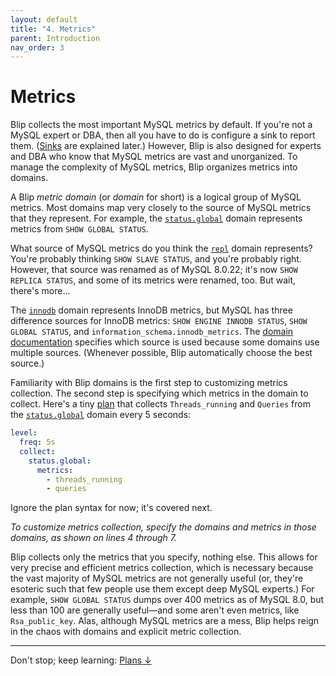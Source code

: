 ```yaml
---
layout: default
title: "4. Metrics"
parent: Introduction
nav_order: 3
---
```


# Metrics

Blip collects the most important MySQL metrics by default.
If you're not a MySQL expert or DBA, then all you have to do is configure a sink to report them.
([Sinks](sinks) are explained later.)
However, Blip is also designed for experts and DBA who know that MySQL metrics are vast and unorganized.
To manage the complexity of MySQL metrics, Blip organizes metrics into domains.

A Blip _metric domain_ (or _domain_ for short) is a logical group of MySQL metrics.
Most domains map very closely to the source of MySQL metrics that they represent.
For example, the [`status.global`](../metrics/domains#statusglobal) domain represents metrics from `SHOW GLOBAL STATUS`.

What source of MySQL metrics do you think the [`repl`](../metrics/domains#repl) domain represents?
You're probably thinking `SHOW SLAVE STATUS`, and you're probably right.
However, that source was renamed as of MySQL 8.0.22; it's now `SHOW REPLICA STATUS`, and some of its metrics were renamed, too.
But wait, there's more...

The [`innodb`](../metrics/domains#innodb) domain represents InnoDB metrics, but MySQL has three difference sources for InnoDB metrics: `SHOW ENGINE INNODB STATUS`, `SHOW GLOBAL STATUS`, and `information_schema.innodb_metrics`.
The [domain documentation](../metrics/domains) specifies which source is used because some domains use multiple sources. (Whenever possible, Blip automatically choose the best source.)

Familiarity with Blip domains is the first step to customizing metrics collection.
The second step is specifying which metrics in the domain to collect.
Here's a tiny [plan](plans) that collects `Threads_running` and `Queries` from the [`status.global`](../metrics/domains#statusglobal) domain every 5 seconds:

```yaml
level:
  freq: 5s
  collect:
    status.global:
      metrics:
        - threads_running
        - queries
```

Ignore the plan syntax for now; it's covered next.

_To customize metrics collection, specify the domains and metrics in those domains, as shown on lines 4 through 7._

Blip collects only the metrics that you specify, nothing else.
This allows for very precise and efficient metrics collection, which is necessary because the vast majority of MySQL metrics are not generally useful (or, they're esoteric such that few people use them except deep MySQL experts.)
For example, `SHOW GLOBAL STATUS` dumps over 400 metrics as of MySQL 8.0, but less than 100 are generally useful&mdash;and some aren't even metrics, like `Rsa_public_key`.
Alas, although MySQL metrics are a mess, Blip helps reign in the chaos with domains and explicit metric collection.

---

Don't stop; keep learning: [Plans&nbsp;&darr;](plans)
